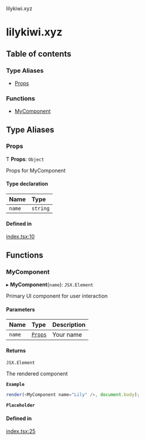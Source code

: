 lilykiwi.xyz

# lilykiwi.xyz

## Table of contents

### Type Aliases

- [Props](README.md#props)

### Functions

- [MyComponent](README.md#mycomponent)

## Type Aliases

### Props

Ƭ **Props**: `Object`

Props for MyComponent

#### Type declaration

| Name | Type |
| :------ | :------ |
| `name` | `string` |

#### Defined in

[index.tsx:10](https://github.com/lilykiwi/rollup-template/blob/202e91b/src/index.tsx#L10)

## Functions

### MyComponent

▸ **MyComponent**(`name`): `JSX.Element`

Primary UI component for user interaction

#### Parameters

| Name | Type | Description |
| :------ | :------ | :------ |
| `name` | [`Props`](README.md#props) | Your name |

#### Returns

`JSX.Element`

The rendered component

**`Example`**

```ts
render(<MyComponent name="Lily" />, document.body);
```

**`Placeholder`**

#### Defined in

[index.tsx:25](https://github.com/lilykiwi/rollup-template/blob/202e91b/src/index.tsx#L25)
